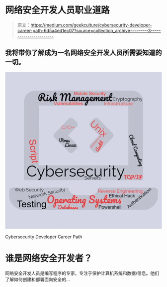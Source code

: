 # 网络安全开发人员职业道路

> 原文：<https://medium.com/geekculture/cybersecurity-developer-career-path-6d5a4ed1ec07?source=collection_archive---------3----------------------->

## 我将带你了解成为一名网络安全开发人员所需要知道的一切。

![](img/ecd40e8a6c1c72644f7d9b2cfdd14726.png)

Cybersecurity Developer Career Path

# 谁是网络安全开发者？

网络安全开发人员是编写程序的专家，专注于保护计算机系统和数据/信息。他们了解如何创建和部署面向安全的…